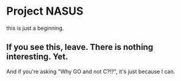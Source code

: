 # Project NASUS

this is just a beginning.

## If you see this, leave. There is nothing interesting. Yet.
And if you're asking "Why GO and not C?!?", it's just because I can.
